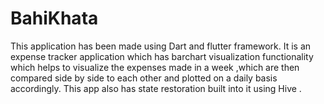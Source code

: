 # BahiKhata

This application has been made using Dart and flutter framework.
It is an expense tracker application which has barchart visualization functionality
which helps to visualize the expenses made in a week ,which are then compared 
side by side to each other and plotted on a daily basis accordingly.
This app also has state restoration built into it using Hive .
